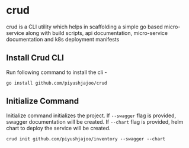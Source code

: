 # crud
crud is a CLI utility which helps in scaffolding a simple go based micro-service along with 
build scripts, api documentation, micro-service documentation and k8s deployment manifests

## Install Crud CLI

Run following command to install the cli -

```shell
go install github.com/piyushjajoo/crud
```

## Initialize Command

Initialize command initializes the project. 
If `--swagger` flag is provided, swagger documentation will be created.
If `--chart` flag is provided, helm chart to deploy the service will be created.

```shell
crud init github.com/piyushjajoo/inventory --swagger --chart
```
